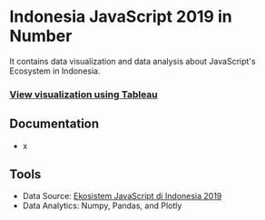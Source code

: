 # Indonesia JavaScript 2019 in Number
It contains data visualization and data analysis about JavaScript's Ecosystem in Indonesia.

### [View visualization using Tableau](https://public.tableau.com/profile/albert.bill.alroy#!/vizhome/JavascriptCommunityinIndonesia/Dashboard1)

## Documentation
- x

## Tools
- Data Source: [Ekosistem JavaScript di Indonesia 2019](https://www.kaggle.com/rizafahmi/ekosistem-javascript-di-indonesia)
- Data Analytics: Numpy, Pandas, and Plotly
